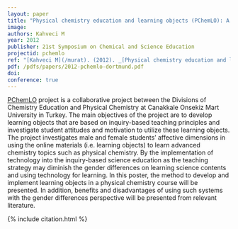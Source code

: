 ```yaml
---
layout: paper
title: "Physical chemistry education and learning objects (PChemLO): A technological implementation to foster inquiry-based learning and diminish gender differences at higher education"
image:
authors: Kahveci M
year: 2012
publisher: 21st Symposium on Chemical and Science Education
projectid: pchemlo
ref: "[Kahveci M](/murat). (2012). _[Physical chemistry education and learning objects (PChemLO): A technological implementation to foster inquiry-based learning and diminish gender differences at higher education](/rwo)_. Paper presented at the 21st Symposium on Chemical and Science Education. [Poster]. TU Dortmund University, Dortmund, Germany. May 17-19, 2012."
pdf: /pdfs/papers/2012-pchemlo-dortmund.pdf
doi:
conference: true 
---
```

[PChemLO](/vzm) project is a collaborative project between the Divisions of Chemistry Education and Physical Chemistry at Canakkale Onsekiz Mart University in Turkey. The main objectives of the project are to develop learning objects that are based on inquiry-based teaching principles and investigate student attitudes and motivation to utilize these learning objects. The project investigates male and female students’ affective dimensions in using the online materials (i.e. learning objects) to learn advanced chemistry topics such as physical chemistry. By the implementation of technology into the inquiry-based science education as the teaching strategy may diminish the gender differences on learning science contents and using technology for learning. In this poster, the method to develop and implement learning objects in a physical chemistry course will be presented. In addition, benefits and disadvantages of using such systems with the gender differences perspective will be presented from relevant literature.

{% include citation.html %}

